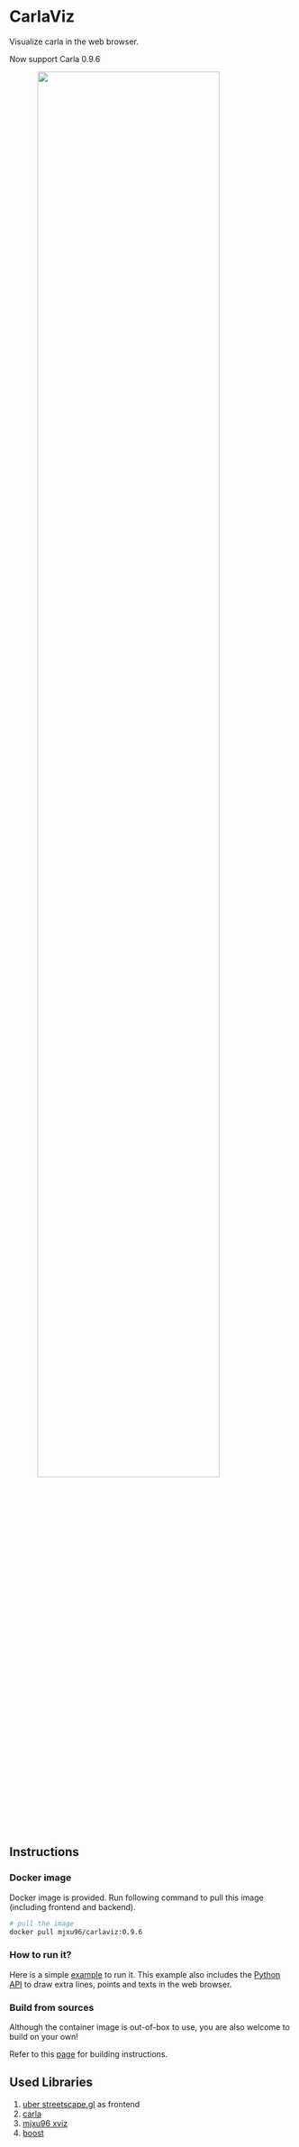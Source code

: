 
# CarlaViz
Visualize carla in the web browser.

Now support Carla 0.9.6

<img src="https://github.com/wx9698/carlaviz/raw/master/docs/images/demo.png" style="width: 80%; margin-left: 10%"></img>

## Instructions
### Docker image
Docker image is provided. Run following command to pull this image (including frontend and backend).

```bash
# pull the image
docker pull mjxu96/carlaviz:0.9.6
```

### How to run it?
Here is a simple [example](https://github.com/wx9698/carlaviz/tree/master/examples) to run it. This example also includes the [Python API](https://github.com/wx9698/carlaviz/blob/master/examples/carla_painter.py) to draw extra lines, points and texts in the web browser.

### Build from sources
Although the container image is out-of-box to use, you are also welcome to build on your own!

Refer to this [page](https://github.com/wx9698/carlaviz/blob/master/docs/build.md) for building instructions.


## Used Libraries
1. [uber streetscape.gl](https://github.com/uber/streetscape.gl) as frontend
2. [carla](http://carla.org/)
3. [mjxu96 xviz](https://github.com/wx9698/xviz)
4. [boost](https://www.boost.org/)